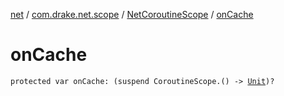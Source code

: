 [net](../../index.md) / [com.drake.net.scope](../index.md) / [NetCoroutineScope](index.md) / [onCache](./on-cache.md)

# onCache

`protected var onCache: (suspend CoroutineScope.() -> `[`Unit`](https://kotlinlang.org/api/latest/jvm/stdlib/kotlin/-unit/index.html)`)?`